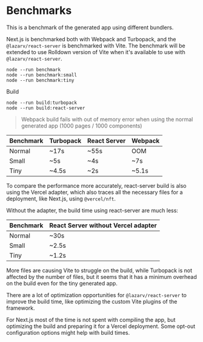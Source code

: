 # Benchmarks

This is a benchmark of the generated app using different bundlers.

Next.js is benchmarked both with Webpack and Turbopack, and the `@lazarv/react-server` is benchmarked with Vite. The benchmark will be extended to use Rolldown version of Vite when it's available to use with `@lazarv/react-server`.

```
node --run benchmark
node --run benchmark:small
node --run benchmark:tiny
```

Build

```
node --run build:turbopack
node --run build:react-server
```

> Webpack build fails with out of memory error when using the normal generated app (1000 pages / 1000 components)

| Benchmark | Turbopack | React Server | Webpack |
| --------- | --------- | ------------ | ------- |
| Normal    | ~17s      | ~55s         | OOM     |
| Small     | ~5s       | ~4s          | ~7s     |
| Tiny      | ~4.5s     | ~2s          | ~5.1s   |

To compare the performance more accurately, react-server build is also using the Vercel adapter, which also traces all the necessary files for a deployment, like Next.js, using `@vercel/nft`.

Without the adapter, the build time using react-server are much less:

| Benchmark | React Server without Vercel adapter |
| --------- | ----------------------------------- |
| Normal    | ~30s                                |
| Small     | ~2.5s                               |
| Tiny      | ~1.2s                               |

More files are causing Vite to struggle on the build, while Turbopack is not affected by the number of files, but it seems that it has a minimum overhead on the build even for the tiny generated app.

There are a lot of optimization opportunities for `@lazarv/react-server` to improve the build time, like optimizing the custom Vite plugins of the framework.

For Next.js most of the time is not spent with compiling the app, but optimizing the build and preparing it for a Vercel deployment. Some opt-out configuration options might help with build times.
